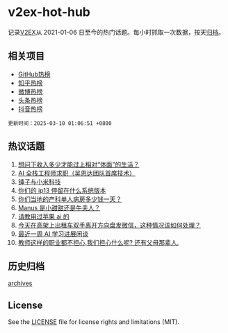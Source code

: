 # v2ex-hot-hub

 记录[V2EX](https://www.v2ex.com/)从 2021-01-06 日至今的热门话题。每小时抓取一次数据，按天[归档](archives)。
 
 ## 相关项目

- [GitHub热榜](https://github.com/lonnyzhang423/github-hot-hub)
- [知乎热榜](https://github.com/lonnyzhang423/zhihu-hot-hub)
- [微博热榜](https://github.com/lonnyzhang423/weibo-hot-hub)
- [头条热榜](https://github.com/lonnyzhang423/toutiao-hot-hub)
- [抖音热榜](https://github.com/lonnyzhang423/douyin-hot-hub)


 `更新时间：2025-03-10 01:06:51 +0800`

## 热议话题

1. [想问下收入多少才能过上相对“体面”的生活？](https://www.v2ex.com/t/1117053)
1. [AI 全栈工程师求职（吴恩达团队首席技术）](https://www.v2ex.com/t/1116989)
1. [锤子与小米科技](https://www.v2ex.com/t/1117016)
1. [你们的 ip13 停留在什么系统版本](https://www.v2ex.com/t/1117002)
1. [你们当地的产科单人病房多少钱一天？](https://www.v2ex.com/t/1117020)
1. [Manus 是小甜甜还是牛夫人？](https://www.v2ex.com/t/1116988)
1. [请教用过苹果 ai 的](https://www.v2ex.com/t/1116976)
1. [今天在高架上出租车双手离开方向盘发微信，这种情况该如何处理？](https://www.v2ex.com/t/1117026)
1. [最近一周 AI 学习进展闲谈](https://www.v2ex.com/t/1116999)
1. [教师这样的职业都不担心,我们担心什么呢? 还有父母那辈人.](https://www.v2ex.com/t/1117063)

## 历史归档

[archives](archives)

## License

See the [LICENSE](LICENSE) file for license rights and limitations (MIT).
